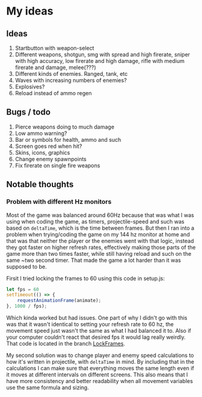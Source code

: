 # My ideas

## Ideas
1. Startbutton with weapon-select
2. Different weapons, shotgun, smg with spread and high firerate, sniper with high accuracy, low firerate and high damage, rifle with medium firerate and damage, melee(???)
2. Different kinds of enemies. Ranged, tank, etc
3. Waves with increasing numbers of enemies? 
4. Explosives?
5. Reload instead of ammo regen

## Bugs / todo
1. Pierce weapons doing to much damage
4. Low ammo warning?
5. Bar or symbols for health, ammo and such
6. Screen goes red when hit?
8. Skins, icons, graphics
9. Change enemy spawnpoints
9. Fix firerate on single fire weapons

## Notable thoughts

### Problem with different Hz monitors
Most of the game was balanced around 60Hz because that was what I was using when coding the game, as timers, projectile-speed and such was based on ```deltaTime```, which is the time between frames. 
But then I ran into a problem when trying/coding the game on my 144 hz monitor at home and that was that neither the player or the enemies went with that logic, instead they got faster on higher refresh rates, effectively making those parts of the game more than two times faster, while still having reload and such on the same ~two second timer. That made the game a lot harder than it was supposed to be. 

Firsit I tried locking the frames to 60 using this code in setup.js: 
```js
let fps = 60
setTimeout(() => {
    requestAnimationFrame(animate);
}, 1000 / fps);
```
Which kinda worked but had issues. One part of why I didn't go with this was that it wasn't identical to setting your refresh rate to 60 hz, the movement speed just wasn't the same as what I had balanced it to. Also if your computer couldn't react that desired fps it would lag really weirdly. That code is located in the branch [LockFrames](https://github.com/Hjalmar-Lundmark/te4-shooter-game/tree/LockFrames). 

My second solution was to change player and enemy speed calculations to how it's written in projectile, with ``deltaTime`` in mind. By including that in the calculations I can make sure that everything moves the same length even if it moves at different intervals on different screens. 
This also means that I have more consistency and better readability when all movement variables use the same formula and sizing. 
